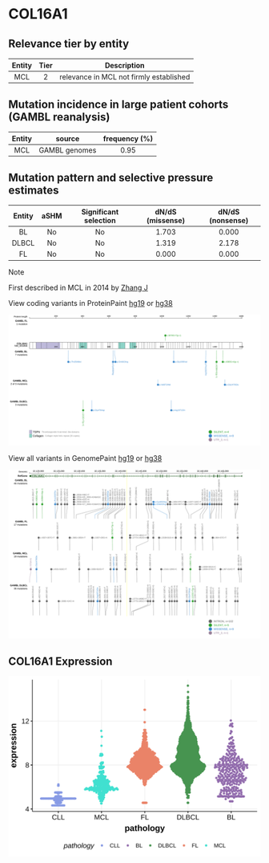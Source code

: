 # COL16A1

## Relevance tier by entity

|Entity|Tier|Description                            |
|:------:|:----:|---------------------------------------|
|MCL   |2   |relevance in MCL not firmly established|

## Mutation incidence in large patient cohorts (GAMBL reanalysis)

|Entity|source       |frequency (%)|
|:------:|:-------------:|:-------------:|
|MCL   |GAMBL genomes|0.95         |

## Mutation pattern and selective pressure estimates

|Entity|aSHM|Significant selection|dN/dS (missense)|dN/dS (nonsense)|
|:------:|:----:|:---------------------:|:----------------:|:----------------:|
|BL    |No  |No                   |1.703           |0.000           |
|DLBCL |No  |No                   |1.319           |2.178           |
|FL    |No  |No                   |0.000           |0.000           |


> [!NOTE]
> First described in MCL in 2014 by [Zhang J](https://pubmed.ncbi.nlm.nih.gov/24682267)


View coding variants in ProteinPaint [hg19](https://morinlab.github.io/LLMPP/GAMBL/COL16A1_protein.html)  or [hg38](https://morinlab.github.io/LLMPP/GAMBL/COL16A1_protein_hg38.html)

![image](images/proteinpaint/COL16A1_NM_001856.svg)

View all variants in GenomePaint [hg19](https://morinlab.github.io/LLMPP/GAMBL/COL16A1.html)  or [hg38](https://morinlab.github.io/LLMPP/GAMBL/COL16A1_hg38.html)

![image](images/proteinpaint/COL16A1.svg)
## COL16A1 Expression
![image](images/gene_expression/COL16A1_by_pathology.svg)
